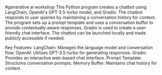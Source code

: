 #generative ai workshop
This Python program creates a chatbot using LangChain, OpenAI's GPT-3.5-turbo model, and Gradio. The chatbot responds to user queries by maintaining a conversation history for context. The program sets up a prompt template and uses a conversation buffer to provide contextually aware responses. Gradio is used to create a user-friendly chat interface. The chatbot can be launched locally and made publicly accessible if needed.

Key Features:
LangChain: Manages the language model and conversation flow.
OpenAI: Utilizes GPT-3.5-turbo for generating responses.
Gradio: Provides an interactive web-based chat interface.
Prompt Template: Structures conversation prompts.
Memory Buffer: Maintains chat history for context.
